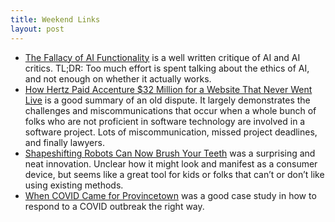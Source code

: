 ```yaml
---
title: Weekend Links
layout: post
---
```

* [The Fallacy of AI Functionality](https://arxiv.org/pdf/2206.09511.pdf) is a well written critique of AI and AI critics. TL;DR: Too much effort is spent talking about the ethics of AI, and not enough on whether it actually works.
* [How Hertz Paid Accenture $32 Million for a Website That Never Went Live](https://www.henricodolfing.com/2019/10/case-study-hertz-accenture-website.html) is a good summary of an old dispute. It largely demonstrates the challenges and miscommunications that occur when a whole bunch of folks who are not proficient in software technology are involved in a software project. Lots of miscommunication, missed project deadlines, and finally lawyers.
* [Shapeshifting Robots Can Now Brush Your Teeth](https://penntoday.upenn.edu/news/penn-dental-engineering-shapeshifting-microrobots-can-brush-and-floss-teeth) was a surprising and neat innovation. Unclear how it might look and manifest as a consumer device, but seems like a great tool for kids or folks that can’t or don’t like using existing methods.
* [When COVID Came for Provincetown](https://www.wired.com/story/provincetown-covid-delta-outbreak-response/) was a good case study in how to respond to a COVID outbreak the right way.